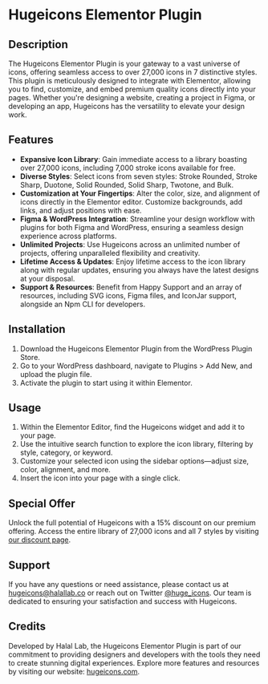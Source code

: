 
# Hugeicons Elementor Plugin

## Description

The Hugeicons Elementor Plugin is your gateway to a vast universe of icons, offering seamless access to over 27,000 icons in 7 distinctive styles. This plugin is meticulously designed to integrate with Elementor, allowing you to find, customize, and embed premium quality icons directly into your pages. Whether you're designing a website, creating a project in Figma, or developing an app, Hugeicons has the versatility to elevate your design work.

## Features

-   **Expansive Icon Library**: Gain immediate access to a library boasting over 27,000 icons, including 7,000 stroke icons available for free.
-   **Diverse Styles**: Select icons from seven styles: Stroke Rounded, Stroke Sharp, Duotone, Solid Rounded, Solid Sharp, Twotone, and Bulk.
-   **Customization at Your Fingertips**: Alter the color, size, and alignment of icons directly in the Elementor editor. Customize backgrounds, add links, and adjust positions with ease.
-   **Figma & WordPress Integration**: Streamline your design workflow with plugins for both Figma and WordPress, ensuring a seamless design experience across platforms.
-   **Unlimited Projects**: Use Hugeicons across an unlimited number of projects, offering unparalleled flexibility and creativity.
-   **Lifetime Access & Updates**: Enjoy lifetime access to the icon library along with regular updates, ensuring you always have the latest designs at your disposal.
-   **Support & Resources**: Benefit from Happy Support and an array of resources, including SVG icons, Figma files, and IconJar support, alongside an Npm CLI for developers.

## Installation

1.  Download the Hugeicons Elementor Plugin from the WordPress Plugin Store.
2.  Go to your WordPress dashboard, navigate to Plugins > Add New, and upload the plugin file.
3.  Activate the plugin to start using it within Elementor.

## Usage

1.  Within the Elementor Editor, find the Hugeicons widget and add it to your page.
2.  Use the intuitive search function to explore the icon library, filtering by style, category, or keyword.
3.  Customize your selected icon using the sidebar options—adjust size, color, alignment, and more.
4.  Insert the icon into your page with a single click.

## Special Offer

Unlock the full potential of Hugeicons with a 15% discount on our premium offering. Access the entire library of 27,000 icons and all 7 styles by visiting [our discount page](https://hugeicons.com/shop-discount).

## Support

If you have any questions or need assistance, please contact us at hugeicons@halallab.co or reach out on Twitter [@huge_icons](https://twitter.com/huge_icons). Our team is dedicated to ensuring your satisfaction and success with Hugeicons.

## Credits

Developed by Halal Lab, the Hugeicons Elementor Plugin is part of our commitment to providing designers and developers with the tools they need to create stunning digital experiences. Explore more features and resources by visiting our website: [hugeicons.com](https://hugeicons.com/).
